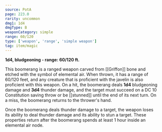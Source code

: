 ```yaml
---
source: PotA
page: 223.0
rarity: uncommon
dmg1: 1d4
dmgType: B
weaponCategory: simple
range: 60/120
type: ['weapon', 'range', 'simple weapon']
tag: item/magic
---
```


**1d4, bludgeoning - range: 60/120 ft.**

This boomerang is a ranged weapon carved from [[Griffon]] bone and etched with the symbol of elemental air. When thrown, it has a range of 60/120 feet, and any creature that is proficient with the javelin is also proficient with this weapon. On a hit, the boomerang deals **1d4** bludgeoning damage and **3d4** thunder damage, and the target must succeed on a DC 10 Constitution saving throw or be [[stunned]] until the end of its next turn. On a miss, the boomerang returns to the thrower's hand.

Once the boomerang deals thunder damage to a target, the weapon loses its ability to deal thunder damage and its ability to stun a target. These properties return after the boomerang spends at least 1 hour inside an elemental air node.


